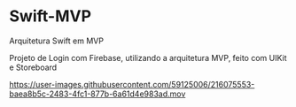 # Swift-MVP
 Arquitetura Swift em MVP


Projeto de Login com Firebase, utilizando a arquitetura MVP, feito com UIKit e Storeboard



https://user-images.githubusercontent.com/59125006/216075553-baea8b5c-2483-4fc1-877b-6a61d4e983ad.mov

